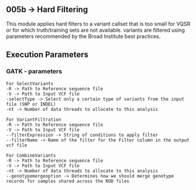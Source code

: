 ## 005b -> Hard Filtering
This module applies hard filters to a variant callset that is too small for VQSR or for which truth/training sets are not available. variants are filtered using parameters recommended by the Broad Institute best practices.

## Execution Parameters

### GATK - parameters

```
For SelectVariants 
-R -> Path to Reference sequence file
-V -> Path to Input VCF file
-selectType -> Select only a certain type of variants from the input file (SNP or INDEL)
-nt -> Number of data threads to allocate to this analysis

For VariantFiltration
-R -> Path to Reference sequence file
-V -> Path to Input VCF file
--filterExpression -> String of conditions to apply filter
--filterName ->	Name of the filter for the Filter column in the output vcf file

For CombineVariants
-R -> Path to Reference sequence file
-V -> Path to Input VCF file
-nt -> Number of data threads to allocate to this analysis
--genotypemergeoption -> Determines how we should merge genotype records for samples shared across the ROD files

```